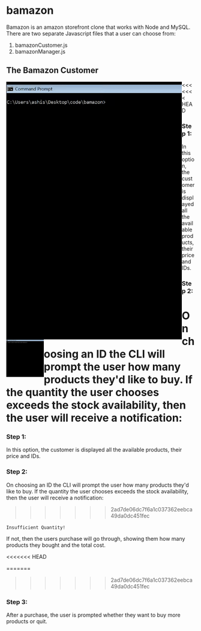 # bamazon
Bamazon is an amazon storefront clone that works with Node and MySQL.
There are two separate Javascript files that a user can choose from:

1. bamazonCustomer.js
2. bamazonManager.js


## The Bamazon Customer
<img align="left" src="https://github.com/ashishdommety/bamazon/blob/master/gifs/bamazonCustomer.gif">

<<<<<<< HEAD
<img align="left" width="100" height="100" src="https://github.com/ashishdommety/bamazon/blob/master/gifs/bamazonCustomer.gif">

### Step 1:
In this option, the customer is displayed all the available products, their price and IDs.
### Step 2:
 On choosing an ID the CLI will prompt the user how many products they'd like to buy. If the quantity the user chooses exceeds the stock availability, then the user will receive a notification:
=======
### Step 1:
In this option, the customer is displayed all the available products, their price and IDs.

### Step 2:
 On choosing an ID the CLI will prompt the user how many products they'd like to buy. If the quantity the user chooses exceeds the stock availability, then the user will receive a notification:
 
>>>>>>> 2ad7de06dc7f6a1c037362eebca49da0dc451fec
```
Insufficient Quantity!
```
If not, then the users purchase will go through, showing them how many products they bought and the total cost.

<<<<<<< HEAD

=======
>>>>>>> 2ad7de06dc7f6a1c037362eebca49da0dc451fec
### Step 3:
After a purchase, the user is prompted whether they want to buy more products or quit.
